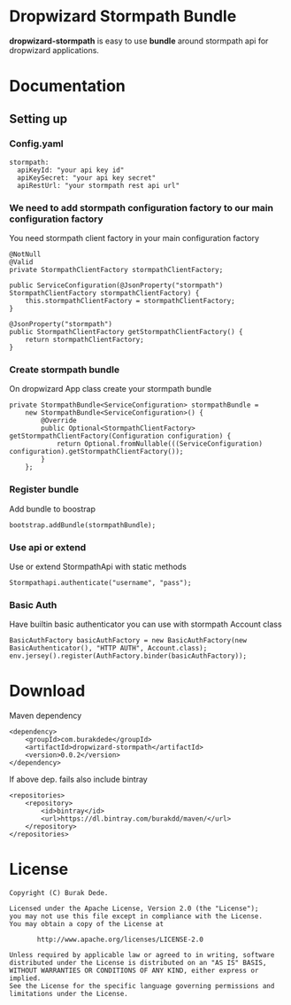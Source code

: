 # Dropwizard Stormpath Bundle

**dropwizard-stormpath** is easy to use **bundle** around stormpath api for dropwizard applications.

# Documentation

## Setting up

### Config.yaml

    stormpath:
      apiKeyId: "your api key id"
      apiKeySecret: "your api key secret"
      apiRestUrl: "your stormpath rest api url"

### We need to add stormpath configuration factory to our main configuration factory

You need stormpath client factory in your main configuration factory

    @NotNull
    @Valid
    private StormpathClientFactory stormpathClientFactory;

    public ServiceConfiguration(@JsonProperty("stormpath") StormpathClientFactory stormpathClientFactory) {
        this.stormpathClientFactory = stormpathClientFactory;
    }

    @JsonProperty("stormpath")
    public StormpathClientFactory getStormpathClientFactory() {
        return stormpathClientFactory;
    }

### Create stormpath bundle

On dropwizard App class create your stormpath bundle

    private StormpathBundle<ServiceConfiguration> stormpathBundle =
        new StormpathBundle<ServiceConfiguration>() {
            @Override
            public Optional<StormpathClientFactory> getStormpathClientFactory(Configuration configuration) {
                return Optional.fromNullable(((ServiceConfiguration) configuration).getStormpathClientFactory());
            }
        };


### Register bundle

Add bundle to boostrap

    bootstrap.addBundle(stormpathBundle);

### Use api or extend

Use or extend StormpathApi with static methods

    Stormpathapi.authenticate("username", "pass");

### Basic Auth

Have builtin basic authenticator you can use with stormpath Account class

    BasicAuthFactory basicAuthFactory = new BasicAuthFactory(new BasicAuthenticator(), "HTTP AUTH", Account.class);
    env.jersey().register(AuthFactory.binder(basicAuthFactory));


# Download

Maven dependency

    <dependency>
        <groupId>com.burakdede</groupId>
        <artifactId>dropwizard-stormpath</artifactId>
        <version>0.0.2</version>
    </dependency>


If above dep. fails also include bintray

    <repositories>
        <repository>
            <id>bintray</id>
            <url>https://dl.bintray.com/burakdd/maven/</url>
        </repository>
    </repositories>

# License
 	Copyright (C) Burak Dede.
 
 	Licensed under the Apache License, Version 2.0 (the "License");
 	you may not use this file except in compliance with the License.
 	You may obtain a copy of the License at
 
    	   http://www.apache.org/licenses/LICENSE-2.0
 	
 	Unless required by applicable law or agreed to in writing, software
 	distributed under the License is distributed on an "AS IS" BASIS,
 	WITHOUT WARRANTIES OR CONDITIONS OF ANY KIND, either express or implied.
 	See the License for the specific language governing permissions and
 	limitations under the License.


